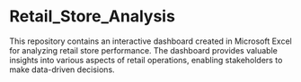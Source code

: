 # Retail_Store_Analysis
This repository contains an interactive dashboard created in Microsoft Excel for analyzing retail store performance. The dashboard provides valuable insights into various aspects of retail operations, enabling stakeholders to make data-driven decisions.
